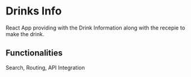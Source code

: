 # Drinks Info
React App providing with the Drink Information along with the recepie to make the drink.
## Functionalities
Search, Routing, API Integration
